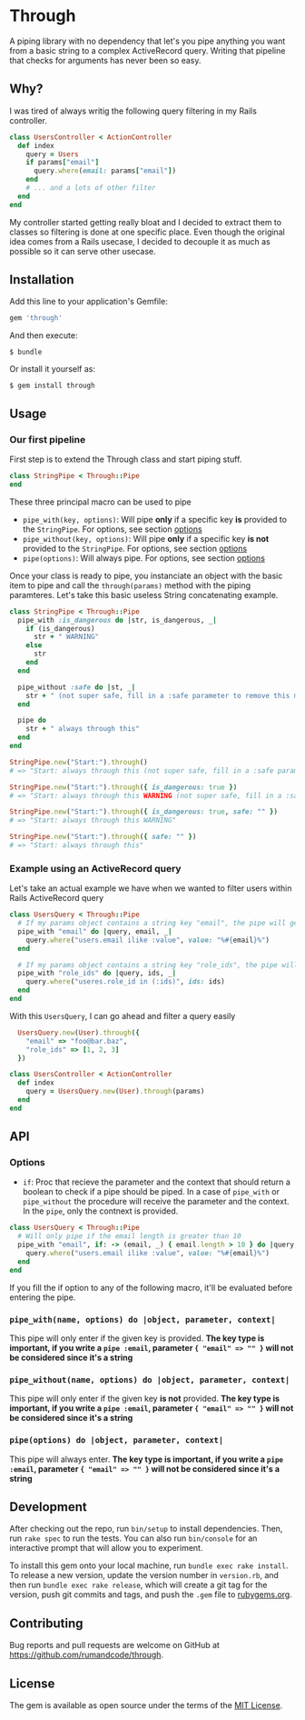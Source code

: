 # Through

A piping library with no dependency that let's you pipe anything you want from a basic string to a complex ActiveRecord query. Writing that pipeline that checks for arguments has never been so easy.

## Why?

I was tired of always writig the following query filtering in my Rails controller.
```ruby
class UsersController < ActionController
  def index
    query = Users
    if params["email"]
      query.where(email: params["email"])
    end
    # ... and a lots of other filter
  end
end
```

My controller started getting really bloat and I decided to extract them to classes so filtering is done at one specific place. Even though the original idea comes from a Rails usecase, I decided to decouple it as much as possible so it can serve other usecase.

## Installation

Add this line to your application's Gemfile:

```ruby
gem 'through'
```

And then execute:

    $ bundle

Or install it yourself as:

    $ gem install through

## Usage

### Our first pipeline

First step is to extend the Through class and start piping stuff.

```ruby
class StringPipe < Through::Pipe
end
```

These three principal macro can be used to pipe
- `pipe_with(key, options)`: Will pipe **only** if a specific key **is** provided to the `StringPipe`. For options, see section [options](#Options)
- `pipe_without(key, options)`: Will pipe **only** if a specific key **is not** provided to the `StringPipe`. For options, see section [options](#Options)
- `pipe(options)`: Will always pipe. For options, see section [options](#Options)

Once your class is ready to pipe, you instanciate an object with the basic item to pipe and call the `through(params)` method with the piping paramteres. Let's take this basic useless String concatenating example.

```ruby
class StringPipe < Through::Pipe
  pipe_with :is_dangerous do |str, is_dangerous, _|
    if (is_dangerous)
      str + " WARNING"
    else
      str
    end
  end

  pipe_without :safe do |st, _|
    str + " (not super safe, fill in a :safe parameter to remove this message)"
  end

  pipe do
    str + " always through this"
  end
end

StringPipe.new("Start:").through()
# => "Start: always through this (not super safe, fill in a :safe parameter to remove this message)"

StringPipe.new("Start:").through({ is_dangerous: true })
# => "Start: always through this WARNING (not super safe, fill in a :safe parameter to remove this message)"

StringPipe.new("Start:").through({ is_dangerous: true, safe: "" })
# => "Start: always through this WARNING"

StringPipe.new("Start:").through({ safe: "" })
# => "Start: always through this"
```

### Example using an ActiveRecord query

Let's take an actual example we have when we wanted to filter users within Rails ActiveRecord query

```ruby
class UsersQuery < Through::Pipe
  # If my params object contains a string key "email", the pipe will get through this
  pipe_with "email" do |query, email, _|
    query.where("users.email ilike :value", value: "%#{email}%")
  end

  # If my params object contains a string key "role_ids", the pipe will get through this
  pipe_with "role_ids" do |query, ids, _|
    query.where("useres.role_id in (:ids)", ids: ids)
  end
end
```

With this `UsersQuery`, I can go ahead and filter a query easily
```ruby
  UsersQuery.new(User).through({
    "email" => "foo@bar.baz",
    "role_ids" => [1, 2, 3]
  })
```

```ruby
class UsersController < ActionController
  def index
    query = UsersQuery.new(User).through(params)
  end
end
```

## API

### Options

- `if`: Proc that recieve the parameter and the context that should return a boolean to check if a pipe should be piped. In a case of `pipe_with` or `pipe_without` the procedure will receive the parameter and the context. In the `pipe`, only the contnext is provided.

```ruby
class UsersQuery < Through::Pipe
  # Will only pipe if the email length is greater than 10
  pipe_with "email", if: -> (email, _) { email.length > 10 } do |query, email, _|
    query.where("users.email ilike :value", value: "%#{email}%")
  end
end
```

If you fill the if option to any of the following macro, it'll be evaluated before entering the pipe.

### `pipe_with(name, options) do |object, parameter, context|`

This pipe will only enter if the given key is provided. **The key type is important, if you write a `pipe :email`, parameter `{ "email" => "" }` will not be considered since it's a string**

### `pipe_without(name, options) do |object, parameter, context|`

This pipe will only enter if the given key **is not** provided. **The key type is important, if you write a `pipe :email`, parameter `{ "email" => "" }` will not be considered since it's a string**

### `pipe(options) do |object, parameter, context|`

This pipe will always enter. **The key type is important, if you write a `pipe :email`, parameter `{ "email" => "" }` will not be considered since it's a string**

## Development

After checking out the repo, run `bin/setup` to install dependencies. Then, run `rake spec` to run the tests. You can also run `bin/console` for an interactive prompt that will allow you to experiment.

To install this gem onto your local machine, run `bundle exec rake install`. To release a new version, update the version number in `version.rb`, and then run `bundle exec rake release`, which will create a git tag for the version, push git commits and tags, and push the `.gem` file to [rubygems.org](https://rubygems.org).

## Contributing

Bug reports and pull requests are welcome on GitHub at https://github.com/rumandcode/through.

## License

The gem is available as open source under the terms of the [MIT License](https://opensource.org/licenses/MIT).
